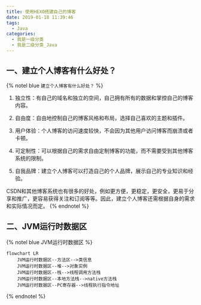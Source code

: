 ```yaml
---
title: 使用HEXO搭建自己的博客
date: 2019-01-18 11:39:46
tags:
  - Java
categories:
  - 我是一级分类
  - 我是二级分类_Java
---
```


[^_^]: # (介绍建立个人博客的优势。)

## 一、建立个人博客有什么好处？

{% notel blue `建立个人博客有什么好处？` %}

1. 独立性：有自己的域名和独立的空间，自己拥有所有的数据和掌控自己的博客内容。

2. 自由度：自由地控制自己的博客风格和布局，选择自己喜欢的主题和插件。

3. 用户体验：个人博客的访问速度较快，不会因为其他用户访问博客而崩溃或者卡顿。

4. 可定制性：可以根据自己的需求自由定制博客的功能，而不需要受到其他博客系统的限制。

5. 自我品牌：建立个人博客可以打造自己的个人品牌，展示自己的专业知识和经验。

CSDN和其他博客系统也有很多的好处，例如更方便，更稳定，更安全，更易于分享和推广，更容易获得关注和订阅等等。因此，建立个人博客还需根据自身的需求和实际情况而定。
{% endnotel %}

[^_^]: # (JVM运行时数据区)

## 二、JVM运行时数据区

{% notel blue JVM运行时数据区 %}

```mermaid
flowchart LR
    JVM运行时数据区--方法区-->类信息
    JVM运行时数据区--堆-->对象实例
    JVM运行时数据区--栈-->线程调用方法栈
    JVM运行时数据区--本地方法栈-->native方法栈
    JVM运行时数据区--PC寄存器-->线程执行指令地址
```
{% endnotel %}
